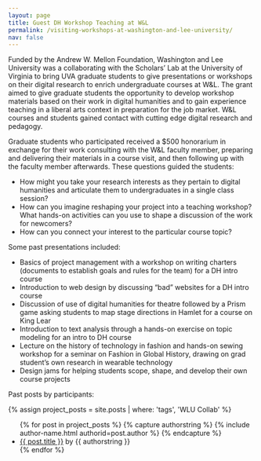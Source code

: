 ```yaml
---
layout: page
title: Guest DH Workshop Teaching at W&L
permalink: /visiting-workshops-at-washington-and-lee-university/
nav: false
---
```


Funded by the Andrew W. Mellon Foundation, Washington and Lee University was a collaborating with the Scholars’ Lab at the University of Virginia to bring UVA graduate students to give presentations or workshops on their digital research to enrich undergraduate courses at W&L. The grant aimed to give graduate students the opportunity to develop workshop materials based on their work in digital humanities and to gain experience teaching in a liberal arts context in preparation for the job market. W&L courses and students gained contact with cutting edge digital research and pedagogy.

Graduate students who participated received a $500 honorarium in exchange for their work consulting with the W&L faculty member, preparing and delivering their materials in a course visit, and then following up with the faculty member afterwards. These questions guided the students:

* How might you take your research interests as they pertain to digital humanities and articulate them to undergraduates in a single class session?
* How can you imagine reshaping your project into a teaching workshop?
What hands-on activities can you use to shape a discussion of the work for newcomers?
* How can you connect your interest to the particular course topic?

Some past presentations included:

* Basics of project management with a workshop on writing charters (documents to establish goals and rules for the team) for a DH intro course
* Introduction to web design by discussing “bad” websites for a DH intro course
* Discussion of use of digital humanities for theatre followed by a Prism game asking students to map stage directions in Hamlet for a course on King Lear
* Introduction to text analysis through a hands-on exercise on topic modeling for an intro to DH course
* Lecture on the history of technology in fashion and hands-on sewing workshop for a seminar on Fashion in Global History, drawing on grad student’s own research in wearable technology
* Design jams for helping students scope, shape, and develop their own course projects

Past posts by participants:

{% assign project_posts = site.posts | where: 'tags', 'WLU Collab' %}
<ul>
{% for post in project_posts %}
{% capture authorstring %}
{% include author-name.html authorid=post.author %}
{% endcapture %}
<li><a href="{{ site.baseurl }}{{ post.url }}">{{ post.title }}</a> by {{ authorstring }}</li>
{% endfor %}
</ul>